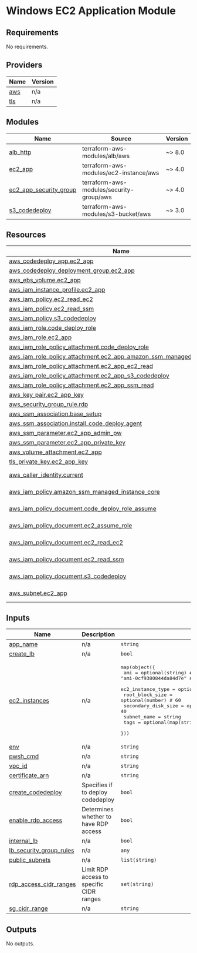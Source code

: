 # Windows EC2 Application Module
<!-- BEGIN_TF_DOCS -->
## Requirements

No requirements.

## Providers

| Name | Version |
|------|---------|
| <a name="provider_aws"></a> [aws](#provider\_aws) | n/a |
| <a name="provider_tls"></a> [tls](#provider\_tls) | n/a |

## Modules

| Name | Source | Version |
|------|--------|---------|
| <a name="module_alb_http"></a> [alb\_http](#module\_alb\_http) | terraform-aws-modules/alb/aws | ~> 8.0 |
| <a name="module_ec2_app"></a> [ec2\_app](#module\_ec2\_app) | terraform-aws-modules/ec2-instance/aws | ~> 4.0 |
| <a name="module_ec2_app_security_group"></a> [ec2\_app\_security\_group](#module\_ec2\_app\_security\_group) | terraform-aws-modules/security-group/aws | ~> 4.0 |
| <a name="module_s3_codedeploy"></a> [s3\_codedeploy](#module\_s3\_codedeploy) | terraform-aws-modules/s3-bucket/aws | ~> 3.0 |

## Resources

| Name | Type |
|------|------|
| [aws_codedeploy_app.ec2_app](https://registry.terraform.io/providers/hashicorp/aws/latest/docs/resources/codedeploy_app) | resource |
| [aws_codedeploy_deployment_group.ec2_app](https://registry.terraform.io/providers/hashicorp/aws/latest/docs/resources/codedeploy_deployment_group) | resource |
| [aws_ebs_volume.ec2_app](https://registry.terraform.io/providers/hashicorp/aws/latest/docs/resources/ebs_volume) | resource |
| [aws_iam_instance_profile.ec2_app](https://registry.terraform.io/providers/hashicorp/aws/latest/docs/resources/iam_instance_profile) | resource |
| [aws_iam_policy.ec2_read_ec2](https://registry.terraform.io/providers/hashicorp/aws/latest/docs/resources/iam_policy) | resource |
| [aws_iam_policy.ec2_read_ssm](https://registry.terraform.io/providers/hashicorp/aws/latest/docs/resources/iam_policy) | resource |
| [aws_iam_policy.s3_codedeploy](https://registry.terraform.io/providers/hashicorp/aws/latest/docs/resources/iam_policy) | resource |
| [aws_iam_role.code_deploy_role](https://registry.terraform.io/providers/hashicorp/aws/latest/docs/resources/iam_role) | resource |
| [aws_iam_role.ec2_app](https://registry.terraform.io/providers/hashicorp/aws/latest/docs/resources/iam_role) | resource |
| [aws_iam_role_policy_attachment.code_deploy_role](https://registry.terraform.io/providers/hashicorp/aws/latest/docs/resources/iam_role_policy_attachment) | resource |
| [aws_iam_role_policy_attachment.ec2_app_amazon_ssm_managed_instance_core](https://registry.terraform.io/providers/hashicorp/aws/latest/docs/resources/iam_role_policy_attachment) | resource |
| [aws_iam_role_policy_attachment.ec2_app_ec2_read](https://registry.terraform.io/providers/hashicorp/aws/latest/docs/resources/iam_role_policy_attachment) | resource |
| [aws_iam_role_policy_attachment.ec2_app_s3_codedeploy](https://registry.terraform.io/providers/hashicorp/aws/latest/docs/resources/iam_role_policy_attachment) | resource |
| [aws_iam_role_policy_attachment.ec2_app_ssm_read](https://registry.terraform.io/providers/hashicorp/aws/latest/docs/resources/iam_role_policy_attachment) | resource |
| [aws_key_pair.ec2_app_key](https://registry.terraform.io/providers/hashicorp/aws/latest/docs/resources/key_pair) | resource |
| [aws_security_group_rule.rdp](https://registry.terraform.io/providers/hashicorp/aws/latest/docs/resources/security_group_rule) | resource |
| [aws_ssm_association.base_setup](https://registry.terraform.io/providers/hashicorp/aws/latest/docs/resources/ssm_association) | resource |
| [aws_ssm_association.install_code_deploy_agent](https://registry.terraform.io/providers/hashicorp/aws/latest/docs/resources/ssm_association) | resource |
| [aws_ssm_parameter.ec2_app_admin_pw](https://registry.terraform.io/providers/hashicorp/aws/latest/docs/resources/ssm_parameter) | resource |
| [aws_ssm_parameter.ec2_app_private_key](https://registry.terraform.io/providers/hashicorp/aws/latest/docs/resources/ssm_parameter) | resource |
| [aws_volume_attachment.ec2_app](https://registry.terraform.io/providers/hashicorp/aws/latest/docs/resources/volume_attachment) | resource |
| [tls_private_key.ec2_app_key](https://registry.terraform.io/providers/hashicorp/tls/latest/docs/resources/private_key) | resource |
| [aws_caller_identity.current](https://registry.terraform.io/providers/hashicorp/aws/latest/docs/data-sources/caller_identity) | data source |
| [aws_iam_policy.amazon_ssm_managed_instance_core](https://registry.terraform.io/providers/hashicorp/aws/latest/docs/data-sources/iam_policy) | data source |
| [aws_iam_policy_document.code_deploy_role_assume](https://registry.terraform.io/providers/hashicorp/aws/latest/docs/data-sources/iam_policy_document) | data source |
| [aws_iam_policy_document.ec2_assume_role](https://registry.terraform.io/providers/hashicorp/aws/latest/docs/data-sources/iam_policy_document) | data source |
| [aws_iam_policy_document.ec2_read_ec2](https://registry.terraform.io/providers/hashicorp/aws/latest/docs/data-sources/iam_policy_document) | data source |
| [aws_iam_policy_document.ec2_read_ssm](https://registry.terraform.io/providers/hashicorp/aws/latest/docs/data-sources/iam_policy_document) | data source |
| [aws_iam_policy_document.s3_codedeploy](https://registry.terraform.io/providers/hashicorp/aws/latest/docs/data-sources/iam_policy_document) | data source |
| [aws_subnet.ec2_app](https://registry.terraform.io/providers/hashicorp/aws/latest/docs/data-sources/subnet) | data source |

## Inputs

| Name | Description | Type | Default | Required |
|------|-------------|------|---------|:--------:|
| <a name="input_app_name"></a> [app\_name](#input\_app\_name) | n/a | `string` | n/a | yes |
| <a name="input_create_lb"></a> [create\_lb](#input\_create\_lb) | n/a | `bool` | n/a | yes |
| <a name="input_ec2_instances"></a> [ec2\_instances](#input\_ec2\_instances) | n/a | <pre>map(object({<br>      ami = optional(string) # "ami-0cf9380844da84d7e" # Microsoft Windows Server 2022 Base <br>      ec2_instance_type = optional(string) # "t3.medium"<br>      root_block_size = optional(number) # 60<br>      secondary_disk_size = optional(number) # 40<br>      subnet_name = string<br>      tags = optional(map(string))<br>    }))</pre> | n/a | yes |
| <a name="input_env"></a> [env](#input\_env) | n/a | `string` | n/a | yes |
| <a name="input_pwsh_cmd"></a> [pwsh\_cmd](#input\_pwsh\_cmd) | n/a | `string` | n/a | yes |
| <a name="input_vpc_id"></a> [vpc\_id](#input\_vpc\_id) | n/a | `string` | n/a | yes |
| <a name="input_certificate_arn"></a> [certificate\_arn](#input\_certificate\_arn) | n/a | `string` | `""` | no |
| <a name="input_create_codedeploy"></a> [create\_codedeploy](#input\_create\_codedeploy) | Specifies if to deploy codedeploy | `bool` | `true` | no |
| <a name="input_enable_rdp_access"></a> [enable\_rdp\_access](#input\_enable\_rdp\_access) | Determines whether to have RDP access | `bool` | `false` | no |
| <a name="input_internal_lb"></a> [internal\_lb](#input\_internal\_lb) | n/a | `bool` | `false` | no |
| <a name="input_lb_security_group_rules"></a> [lb\_security\_group\_rules](#input\_lb\_security\_group\_rules) | n/a | `any` | `{}` | no |
| <a name="input_public_subnets"></a> [public\_subnets](#input\_public\_subnets) | n/a | `list(string)` | `[]` | no |
| <a name="input_rdp_access_cidr_ranges"></a> [rdp\_access\_cidr\_ranges](#input\_rdp\_access\_cidr\_ranges) | Limit RDP access to specific CIDR ranges | `set(string)` | <pre>[<br>  "0.0.0.0/0"<br>]</pre> | no |
| <a name="input_sg_cidr_range"></a> [sg\_cidr\_range](#input\_sg\_cidr\_range) | n/a | `string` | `""` | no |

## Outputs

No outputs.
<!-- END_TF_DOCS -->